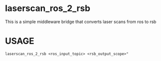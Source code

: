 # laserscan_ros_2_rsb
This is a simple middleware bridge that converts laser scans from ros to rsb

# USAGE

    laserscan_ros_2_rsb <ros_input_topic> <rsb_output_scope>"
